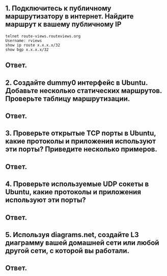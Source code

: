 ## 1. Подключитесь к публичному маршрутизатору в интернет. Найдите маршрут к вашему публичному IP
 
    telnet route-views.routeviews.org
    Username: rviews
    show ip route x.x.x.x/32
    show bgp x.x.x.x/32
## Ответ.

## 2. Создайте dummy0 интерфейс в Ubuntu. Добавьте несколько статических маршрутов. Проверьте таблицу маршрутизации.
## Ответ.

## 3. Проверьте открытые TCP порты в Ubuntu, какие протоколы и приложения используют эти порты? Приведите несколько примеров.
## Ответ.

## 4. Проверьте используемые UDP сокеты в Ubuntu, какие протоколы и приложения используют эти порты?
## Ответ.

## 5. Используя diagrams.net, создайте L3 диаграмму вашей домашней сети или любой другой сети, с которой вы работали.
## Ответ.
